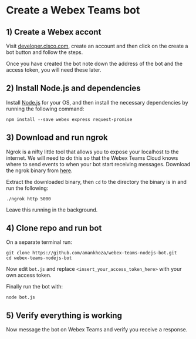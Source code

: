 # Create a Webex Teams bot

## 1) Create a Webex accont 

Visit [developer.cisco.com](https://developer.webex.com/docs/bots), create an account and then click on the create a bot button and follow the steps.

Once you have created the bot note down the address of the bot and the access token, you will need these later.

## 2) Install Node.js and dependencies

Install [Node.js](https://nodejs.org/en/download/) for your OS, and then install the necessary dependencies by running the following command:

```
npm install --save webex express request-promise
```

## 3) Download and run ngrok

Ngrok is a nifty little tool that allows you to expose your localhost to the internet. We will need to do this so that the Webex Teams Cloud knows where to send events to when your bot start receiving messages. Download the ngrok binary from [here](https://ngrok.com/download).

Extract the downloaded binary, then `cd` to the directory the binary is in and run the following:

```
./ngrok http 5000
```
Leave this running in the background.

## 4) Clone repo and run bot
On a separate terminal run:
```
git clone https://github.com/amankhoza/webex-teams-nodejs-bot.git
cd webex-teams-nodejs-bot
```
Now edit `bot.js` and replace `<insert_your_access_token_here>` with your own access token.

Finally run the bot with:
```
node bot.js
```

## 5) Verify everything is working

Now message the bot on Webex Teams and verify you receive a response.
